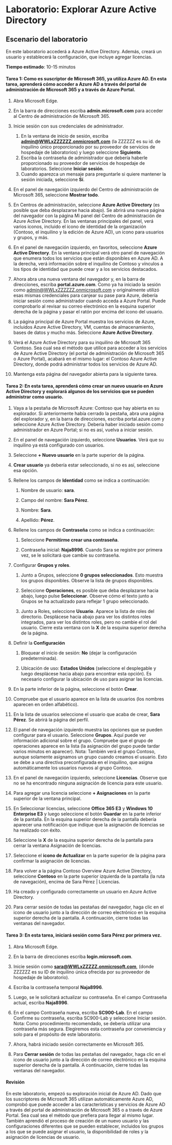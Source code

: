 ﻿---
lab:
    title: 'Explorar Azure Active Directory'
    module: 'Módulo 2, lección 1: Describir las funcionalidades de las soluciones de administración de identidades y acceso de Microsoft: Explorar los servicios y tipos de identidad de Azure AD'
---

# Laboratorio: Explorar Azure Active Directory

## Escenario del laboratorio

En este laboratorio accederá a Azure Active Directory.  Además, creará un usuario y establecerá la configuración, que incluye agregar licencias.  



**Tiempo estimado**: 10-15 minutos

#### Tarea 1:  Como es suscriptor de Microsoft 365, ya utiliza Azure AD.  En esta tarea, aprenderá cómo acceder a Azure AD a través del portal de administración de Microsoft 365 y a través de Azure Portal.

1. Abra Microsoft Edge.

2. En la barra de direcciones escriba **admin.microsoft.com** para acceder al Centro de administración de Microsoft 365.

3. Inicie sesión con sus credenciales de administrador. 
    1. En la ventana de inicio de sesión, escriba **admin@WWLxZZZZZZ.onmicrosoft.com** (la ZZZZZZ es su id. de inquilino único proporcionado por su proveedor de servicios de hospedaje de laboratorios) y luego seleccione **Siguiente**.
    1. Escriba la contraseña de administrador que debería haberle proporcionado su proveedor de servicios de hospedaje de laboratorios. Seleccione **Iniciar sesión**.
    1. Cuando aparezca un mensaje para preguntarle si quiere mantener la sesión iniciada, seleccione **Sí**.

4. En el panel de navegación izquierdo del Centro de administración de Microsoft 365, seleccione **Mostrar todo**.

5. En Centros de administración, seleccione **Azure Active Directory** (es posible que deba desplazarse hacia abajo).  Se abrirá una nueva página del navegador con la página Mi panel del Centro de administración de Azure Active Directory. En las ventanas principales del panel, verá varios iconos, incluido el icono de identidad de la organización (Contoso, el inquilino y la edición de Azure AD), un icono para usuarios y grupos, y más.

6. En el panel de navegación izquierdo, en favoritos, seleccione **Azure Active Directory**.  En la ventana principal verá otro panel de navegación que enumera todos los servicios que están disponibles en Azure AD. A la derecha, verá información sobre el inquilino de Contoso y vínculos a los tipos de identidad que puede crear y a los servicios destacados.  

7. Ahora abra una nueva ventana del navegador y, en la barra de direcciones, escriba **portal.azure.com**.  Como ya ha iniciado la sesión como admin@WWLxZZZZZZ.onmicrosoft.com y originalmente utilizó esas mismas credenciales para canjear su pase para Azure, debería iniciar sesión como administrador cuando acceda a Azure Portal.  Puede comprobarlo al revisar su correo electrónico en la esquina superior derecha de la página y pasar el ratón por encima del icono del usuario.

8. La página principal de Azure Portal muestra los servicios de Azure, incluidos Azure Active Directory, VM, cuentas de almacenamiento, bases de datos y mucho más.  Seleccione **Azure Active Directory**.  

9. Verá el Azure Active Directory para su inquilino de Microsoft 365 Contoso.    Sea cual sea el método que utilice para acceder a los servicios de Azure Active Directory (el portal de administración de Microsoft 365 o Azure Portal), acabará en el mismo lugar: el Contoso Azure Active Directory, donde podrá administrar todos los servicios de Azure AD.

10. Mantenga esta página del navegador abierta para la siguiente tarea.


#### Tarea 2:  En esta tarea, aprenderá cómo crear un nuevo usuario en Azure Active Directory y explorará algunos de los servicios que se pueden administrar como usuario.

1. Vaya a la pestaña de Microsoft Azure: Contoso que hay abierta en su explorador. Si anteriormente había cerrado la pestaña, abra una página del explorador y, en la barra de direcciones, escriba portal.azure.com y seleccione Azure Active Directory.  Debería haber iniciado sesión como administrador en Azure Portal; si no es así, vuelva a iniciar sesión.

2. En el panel de navegación izquierdo, seleccione **Usuarios**.  Verá que su inquilino ya está configurado con usuarios.

3. Seleccione **+ Nuevo usuario** en la parte superior de la página.

4. **Crear usuario** ya debería estar seleccionado, si no es así, seleccione esa opción.

5. Rellene los campos de **Identidad** como se indica a continuación:

    1. Nombre de usuario: **sara**.

    2. Campo del nombre: **Sara Pérez**.

    3. Nombre: **Sara**.

    4. Apellido: **Pérez**.

6. Rellene los campos de **Contraseña** como se indica a continuación:

    1. Seleccione **Permitirme crear una contraseña**.

    1. Contraseña inicial: **Naja8996**. Cuando Sara se registre por primera vez, se le solicitará que cambie su contraseña.

7. Configurar **Grupos y roles**.

    1. Junto a Grupos, seleccione **0 grupos seleccionados**.  Esto muestra los grupos disponibles.  Observe la lista de grupos disponibles.

    2. Seleccione **Operaciones**, es posible que deba desplazarse hacia abajo, luego pulse **Seleccionar**. Observe cómo el texto junto a Grupos se ha actualizado para reflejar 1 grupo seleccionado.  

    3. Junto a Roles, seleccione **Usuario**. Aparece la lista de roles del directorio.  Desplácese hacia abajo para ver los distintos roles integrados, para ver los distintos roles, pero no cambie el rol del usuario.  Cierre esta ventana con la **X** de la esquina superior derecha de la página.

8. Definir la **Configuración**

    1. Bloquear el inicio de sesión:  **No** (dejar la configuración predeterminada).

    1. Ubicación de uso: **Estados Unidos** (seleccione el desplegable y luego desplácese hacia abajo para encontrar esta opción).  Es necesario configurar la ubicación de uso para asignar las licencias.

9. En la parte inferior de la página, seleccione el botón **Crear**.

10. Compruebe que el usuario aparece en la lista de usuarios (los nombres aparecen en orden alfabético).

11. En la lista de usuarios seleccione el usuario que acaba de crear, **Sara Pérez**.  Se abrirá la página del perfil.

12. El panel de navegación izquierdo muestra las opciones que se pueden configurar para el usuario.  Seleccione **Grupos**.  Aquí puede ver información adicional sobre el grupo.  Compruebe que el grupo de operaciones aparece en la lista (la asignación del grupo puede tardar varios minutos en aparecer).  Nota:  También verá el grupo Contoso, aunque solamente asignamos un grupo cuando creamos el usuario.  Esto se debe a una directiva preconfigurada en el inquilino, que asigna automáticamente los usuarios nuevos al grupo Contoso.

13. En el panel de navegación izquierdo, seleccione **Licencias**.  Observe que no se ha encontrado ninguna asignación de licencia para este usuario.  

14. Para agregar una licencia seleccione **+ Asignaciones** en la parte superior de la ventana principal.

15. En Seleccionar licencias, seleccione **Office 365 E3** y **Windows 10 Enterprise E3** y luego seleccione el botón **Guardar** en la parte inferior de la pantalla. En la esquina superior derecha de la pantalla debería aparecer una notificación que indique que la asignación de licencias se ha realizado con éxito.

16. Seleccione la **X** de la esquina superior derecha de la pantalla para cerrar la ventana Asignación de licencias.

17. Seleccione el **icono de Actualizar** en la parte superior de la página para confirmar la asignación de licencias.

18. Para volver a la página Contoso Overview Azure Active Directory, seleccione **Contoso** en la parte superior izquierda de la pantalla (la ruta de navegación), encima de Sara Pérez | Licencias.

19. Ha creado y configurado correctamente un usuario en Azure Active Directory.

20.	Para cerrar sesión de todas las pestañas del navegador, haga clic en el icono de usuario junto a la dirección de correo electrónico en la esquina superior derecha de la pantalla. A continuación, cierre todas las ventanas del navegador.

#### Tarea 3:  En esta tarea, iniciará sesión como Sara Pérez por primera vez.

1. Abra Microsoft Edge.

2. En la barra de direcciones escriba **login.microsoft.com**.

3. Inicie sesión como **sara@WWLxZZZZZ.onmicrosoft.com**, (donde ZZZZZZ es su ID de inquilino única ofrecida por su proveedor de hospedaje de laboratorio).

4. Escriba la contraseña temporal **Naja8996**.

5. Luego, se le solicitará actualizar su contraseña. En el campo Contraseña actual, escriba **Naja8996**.

6. En el campo Contraseña nueva, escriba **SC900-Lab**.  En el campo Confirme su contraseña, escriba SC900-Lab y seleccione Iniciar sesión. Nota: Como procedimiento recomendado, se debería utilizar una contraseña más segura. Elegiremos esta contraseña por conveniencia y solo para el propósito de este laboratorio.

7. Ahora, habrá iniciado sesión correctamente en Microsoft 365.

8. Para **Cerrar sesión** de todas las pestañas del navegador, haga clic en el icono de usuario junto a la dirección de correo electrónico en la esquina superior derecha de la pantalla. A continuación, cierre todas las ventanas del navegador.



#### Revisión
En este laboratorio, empezó su exploración inicial de Azure AD. Dado que los suscriptores de Microsoft 365 utilizan automáticamente Azure AD, comprobó que puede acceder a las características y servicios de Azure AD a través del portal de administración de Microsoft 365 o a través de Azure Portal.  Sea cual sea el método que prefiera para llegar al mismo lugar.  También aprendió el proceso de creación de un nuevo usuario y las configuraciones diferentes que se pueden establecer, incluidos los grupos a los que se puede asignar el usuario, la disponibilidad de roles y la asignación de licencias de usuario.


